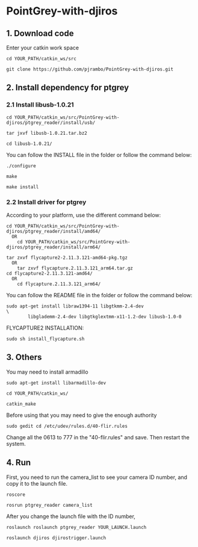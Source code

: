# PointGrey-with-djiros
## 1. Download code  
   Enter your catkin work space  
```
cd YOUR_PATH/catkin_ws/src  
  
git clone https://github.com/pjrambo/PointGrey-with-djiros.git
```
## 2. Install dependency for ptgrey
### 2.1 Install libusb-1.0.21  
```
cd YOUR_PATH/catkin_ws/src/PointGrey-with-djiros/ptgrey_reader/install/usb/  
  
tar jxvf libusb-1.0.21.tar.bz2  
  
cd libusb-1.0.21/  
```  
You can follow the INSTALL file in the folder or follow the command below:  
```
./configure  
  
make  
  
make install  
```
### 2.2 Install driver for ptgrey  
According to your platform, use the different command below:
```
cd YOUR_PATH/catkin_ws/src/PointGrey-with-djiros/ptgrey_reader/install/amd64/  
  OR  
    cd YOUR_PATH/catkin_ws/src/PointGrey-with-djiros/ptgrey_reader/install/arm64/
```
  
```
tar zxvf flycapture2-2.11.3.121-amd64-pkg.tgz  
  OR  
    tar zxvf flycapture.2.11.3.121_arm64.tar.gz  
cd flycapture2-2.11.3.121-amd64/  
  OR  
    cd flycapture.2.11.3.121_arm64/
```
You can follow the README file in the folder or follow the command below:  
```
sudo apt-get install libraw1394-11 libgtkmm-2.4-dev                    \
        libglademm-2.4-dev libgtkglextmm-x11-1.2-dev libusb-1.0-0
```  
FLYCAPTURE2 INSTALLATION:
```
sudo sh install_flycapture.sh
```
## 3. Others  
You may need to install armadillo
```
sudo apt-get install libarmadillo-dev  
```
```
cd YOUR_PATH/catkin_ws/  
  
catkin_make
```
Before using that you may need to give the enough authority  
```
sudo gedit cd /etc/udev/rules.d/40-flir.rules
```  
Change all the 0613 to 777 in the "40-flir.rules" and save.
Then restart the system.
## 4. Run  
First, you need to run the camera_list to see your camera ID number, and copy it to the launch file.  
```
roscore  
  
rosrun ptgrey_reader camera_list
```
After you change the launch file with the ID number,
```
roslaunch roslaunch ptgrey_reader YOUR_LAUNCH.launch  
  
roslaunch djiros djirostrigger.launch
```
```
